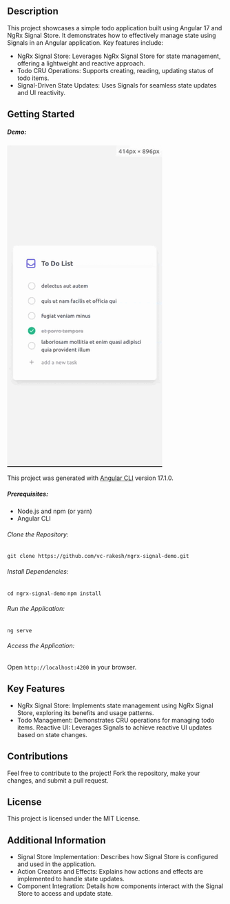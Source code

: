 ## Description

This project showcases a simple todo application built using Angular 17 and NgRx Signal Store. It demonstrates how to effectively manage state using Signals in an Angular application. Key features include:

- NgRx Signal Store: Leverages NgRx Signal Store for state management, offering a lightweight and reactive approach.
- Todo CRU Operations: Supports creating, reading, updating status of todo items.
- Signal-Driven State Updates: Uses Signals for seamless state updates and UI reactivity.
## Getting Started

##### Demo:
![screenshot](screenshot.gif)

This project was generated with [Angular CLI](https://github.com/angular/angular-cli) version 17.1.0.

##### Prerequisites:

- Node.js and npm (or yarn)
- Angular CLI

###### Clone the Repository:
`git clone https://github.com/vc-rakesh/ngrx-signal-demo.git`

###### Install Dependencies:

`cd ngrx-signal-demo`
`npm install`

###### Run the Application:
`ng serve`

###### Access the Application:
Open `http://localhost:4200` in your browser.

## Key Features

- NgRx Signal Store: Implements state management using NgRx Signal Store, exploring its benefits and usage patterns.
- Todo Management: Demonstrates CRU operations for managing todo items.
Reactive UI: Leverages Signals to achieve reactive UI updates based on state changes.

## Contributions

Feel free to contribute to the project! Fork the repository, make your changes, and submit a pull request.

## License
This project is licensed under the MIT License.

## Additional Information

- Signal Store Implementation: Describes how Signal Store is configured and used in the application.
- Action Creators and Effects: Explains how actions and effects are implemented to handle state updates.
- Component Integration: Details how components interact with the Signal Store to access and update state.
